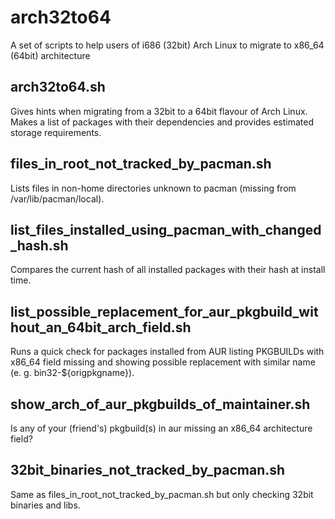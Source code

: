 # arch32to64
A set of scripts to help users of i686 (32bit) Arch Linux to migrate to x86_64 (64bit) architecture

## arch32to64.sh
Gives hints when migrating from a 32bit to a 64bit flavour of Arch Linux. Makes a list of packages with their dependencies and provides estimated storage requirements.

## files_in_root_not_tracked_by_pacman.sh
Lists files in non-home directories unknown to pacman (missing from /var/lib/pacman/local).

## list_files_installed_using_pacman_with_changed_hash.sh
Compares the current hash of all installed packages with their hash at install time.

## list_possible_replacement_for_aur_pkgbuild_without_an_64bit_arch_field.sh
Runs a quick check for packages installed from AUR listing PKGBUILDs with x86_64 field missing and showing possible replacement with similar name (e. g. bin32-${origpkgname}).

## show_arch_of_aur_pkgbuilds_of_maintainer.sh
Is any of your (friend's) pkgbuild(s) in aur missing an x86_64 architecture field?

## 32bit_binaries_not_tracked_by_pacman.sh
Same as files_in_root_not_tracked_by_pacman.sh but only checking 32bit binaries and libs.
